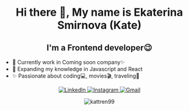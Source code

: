 <h1 align="center">
    Hi there 👋, My name is Ekaterina Smirnova (Kate)
</h1>
<h2 align="center">I'm a Frontend developer😉 </h2>
<ul>
    <li>🔭 Currently work in Coming soon company✨ </li>
    <li>🌱 Expanding my knowledge in Javascript and React </li>
    <li>✨ Passionate about  coding💻,  movies🎬, traveling🌴</li>
</ul>

<p align="center">
    <a href="https://linkedin.com/in/ekaterina-smirnova-95a017192" target="_blank">
        <img alt="LinkedIn" src="https://img.shields.io/badge/-LinkedIn-0084b1?style=flat&logo=linkedin&logoColor=white" />
    <a href="https://www.instagram.com/s_kathrine_/" target="_blank">
        <img alt="Instagram" src="https://img.shields.io/badge/-Instagram-c536a4?style=flat&logo=instagram&logoColor=white" />
    </a>
    <a href="mailto:kattren990703@gmail.com" target="_blank">
        <img alt="Gmail" src="https://img.shields.io/badge/-Gmail-dd4b39?style=flat&logo=gmail&logoColor=white" />
    </a>
</p>
<p align="center">
        <img src="https://github-readme-stats.vercel.app/api/top-langs/?username=kattrine99&layout=compact&theme=github_dark&card_width=495" alt="kattren99" />
</p>

